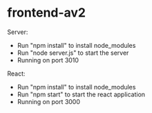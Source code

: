# frontend-av2

Server:
  - Run "npm install" to install node_modules
  - Run "node server.js" to start the server
  - Running on port 3010

React:
  - Run "npm install" to install node_modules
  - Run "npm start" to start the react application
  - Running on port 3000
